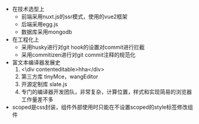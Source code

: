 + 在技术选型上
    + 前端采用nuxt.js的ssr模式，使用的vue2框架
    + 后端采用egg.js
    + 数据库采用mongodb
+ 在工程化上
    + 采用husky进行对git hook的设置对commit进行拦截
    + 采用commitizen进行对git commit注释的规范化
+ 富文本编译器发展史
    1. <\div contenteditable>hha<\/div>
    2. 第三方库 tinyMce，wangEditor
    3. 开源定制库 slate.js
    4. 专门的编译器开发团队，非常复杂，计算位置，样式和实现简易的浏览器工作量差不多
+ scoped是css封装，组件外部使用时只能在不设置scoped的style标签修改组件